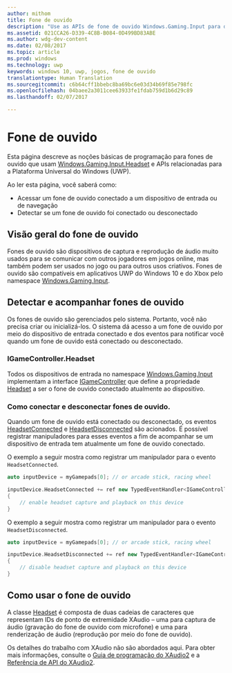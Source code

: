 ```yaml
---
author: mithom
title: Fone de ouvido
description: "Use as APIs de fone de ouvido Windows.Gaming.Input para detectar fones de ouvido, capturar a voz do jogador e reproduzir áudio."
ms.assetid: 021CCA26-D339-4C8B-B084-0D499BD83ABE
ms.author: wdg-dev-content
ms.date: 02/08/2017
ms.topic: article
ms.prod: windows
ms.technology: uwp
keywords: windows 10, uwp, jogos, fone de ouvido
translationtype: Human Translation
ms.sourcegitcommit: c6b64cff1bbebc8ba69bc6e03d34b69f85e798fc
ms.openlocfilehash: 04baee2a3011cee63933fe1fdab759d1b6d29c89
ms.lasthandoff: 02/07/2017

---
```


# <a name="headset"></a>Fone de ouvido

Esta página descreve as noções básicas de programação para fones de ouvido que usam [Windows.Gaming.Input.Headset][headset] e APIs relacionadas para a Plataforma Universal do Windows (UWP).

Ao ler esta página, você saberá como:
* Acessar um fone de ouvido conectado a um dispositivo de entrada ou de navegação
* Detectar se um fone de ouvido foi conectado ou desconectado


## <a name="headset-overview"></a>Visão geral do fone de ouvido

Fones de ouvido são dispositivos de captura e reprodução de áudio muito usados para se comunicar com outros jogadores em jogos online, mas também podem ser usados no jogo ou para outros usos criativos. Fones de ouvido são compatíveis em aplicativos UWP do Windows 10 e do Xbox pelo namespace [Windows.Gaming.Input][].


## <a name="detect-and-track-headsets"></a>Detectar e acompanhar fones de ouvido

Os fones de ouvido são gerenciados pelo sistema. Portanto, você não precisa criar ou inicializá-los. O sistema dá acesso a um fone de ouvido por meio do dispositivo de entrada conectado e dos eventos para notificar você quando um fone de ouvido está conectado ou desconectado.

### <a name="igamecontrollerheadset"></a>IGameController.Headset

Todos os dispositivos de entrada no namespace [Windows.Gaming.Input][] implementam a interface [IGameController][] que define a propriedade [Headset][igamecontroller.headset] a ser o fone de ouvido conectado atualmente ao dispositivo.

### <a name="connecting-and-disconnecting-headsets"></a>Como conectar e desconectar fones de ouvido.

Quando um fone de ouvido está conectado ou desconectado, os eventos [HeadsetConnected][igamecontroller.headsetconnected] e [HeadsetDisconnected][igamecontroller.headsetdisconnected] são acionados. É possível registrar manipuladores para esses eventos a fim de acompanhar se um dispositivo de entrada tem atualmente um fone de ouvido conectado.

O exemplo a seguir mostra como registrar um manipulador para o evento `HeadsetConnected`.

```cpp
auto inputDevice = myGamepads[0]; // or arcade stick, racing wheel

inputDevice.HeadsetConnected += ref new TypedEventHandler<IGameController^, Headset^>(IGameController^ device, Headset^ headset)
{
    // enable headset capture and playback on this device
}
```

O exemplo a seguir mostra como registrar um manipulador para o evento `HeadsetDisconnected`.

```cpp
auto inputDevice = myGamepads[0]; // or arcade stick, racing wheel

inputDevice.HeadsetDisconnected += ref new TypedEventHandler<IGameController^, Headset^>(IGameController^ device, Headset^ headset)
{
    // disable headset capture and playback on this device
}
```

## <a name="using-the-headset"></a>Como usar o fone de ouvido

A classe [Headset][] é composta de duas cadeias de caracteres que representam IDs de ponto de extremidade XAudio – uma para captura de áudio (gravação do fone de ouvido com microfone) e uma para renderização de áudio (reprodução por meio do fone de ouvido).

Os detalhes do trabalho com XAudio não são abordados aqui. Para obter mais informações, consulte o [Guia de programação do XAudio2](https://msdn.microsoft.com/library/windows/desktop/ee415737.aspx) e a [Referência de API do XAudio2](https://msdn.microsoft.com/library/windows/desktop/ee415899.aspx).


[Windows.Gaming.Input]: https://msdn.microsoft.com/library/windows/apps/windows.gaming.input.aspx
[igamecontroller]: https://msdn.microsoft.com/library/windows/apps/windows.gaming.input.igamecontroller.aspx
[igamecontroller.headset]: https://msdn.microsoft.com/library/windows/apps/windows.gaming.input.igamecontroller.headset.aspx
[igamecontroller.headsetconnected]: https://msdn.microsoft.com/library/windows/apps/windows.gaming.input.igamecontroller.headsetconnected.aspx
[igamecontroller.headsetdisconnected]: https://msdn.microsoft.com/library/windows/apps/windows.gaming.input.igamecontroller.headsetdisconnected.aspx
[headset]: https://msdn.microsoft.com/library/windows/apps/windows.gaming.input.headset.aspx

